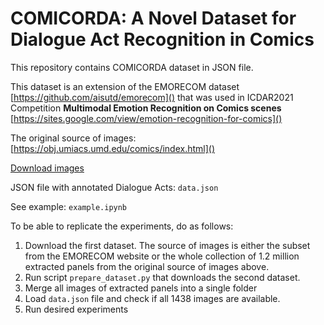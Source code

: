 # COMICORDA: A Novel Dataset for Dialogue Act Recognition in Comics

This repository contains COMICORDA dataset in JSON file.

This dataset is an extension of the EMORECOM dataset [https://github.com/aisutd/emorecom]() that was used in ICDAR2021 Competition **Multimodal Emotion Recognition on Comics scenes**
 [https://sites.google.com/view/emotion-recognition-for-comics]()


The original source of images: [https://obj.umiacs.umd.edu/comics/index.html]()

[Download images](https://obj.umiacs.umd.edu/comics/raw_panel_images.tar.gz)

JSON file with annotated Dialogue Acts: `data.json`

See example: `example.ipynb`

To be able to replicate the experiments, do as follows:

1. Download the first dataset. The source of images is either the subset from the EMORECOM website or the whole collection of 1.2 million extracted panels from the original source of images above.
2. Run script `prepare_dataset.py` that downloads the second dataset.
3. Merge all images of extracted panels into a single folder
4. Load `data.json` file and check if all 1438 images are available.
5. Run desired experiments
